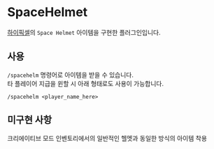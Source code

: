 # SpaceHelmet
[하이픽셀](https://hypixel.net)의 `Space Helmet` 아이템을 구현한 플러그인입니다.
## 사용
`/spacehelm` 명령어로 아이템을 받을 수 있습니다.
\
타 플레이어 지급을 윈할 시 아래 형태로도 사용이 가능합니다.
    
    /spacehelm <player_name_here>

## 미구현 사항
크리에이티브 모드 인벤토리에서의 일반적인 헬멧과 동일한 방식의 아이템 착용  
